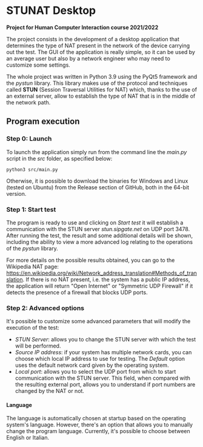 # STUNAT Desktop

**Project for Human Computer Interaction course 2021/2022**

The project consists in the development of a desktop application that determines the type of NAT present in the network of the device carrying out the test.
The GUI of the application is really simple, so it can be used by an average user but also by a network engineer who may need to customize some settings.

The whole project was written in Python 3.9 using the PyQt5 framework and the _pystun_ library.
This library makes use of the protocol and techniques called **STUN** (Session Traversal Utilities for NAT) which, thanks to the use of an external server, allow to establish the type of NAT that is in the middle of the network path.

## Program execution

### Step 0: Launch

To launch the application simply run from the command line the *main.py* script in the *src* folder, as specified below:

```console
python3 src/main.py
```

Otherwise, it is possible to download the binaries for Windows and Linux (tested on Ubuntu) from the Release section of GitHub, both in the 64-bit version.

### Step 1: Start test

The program is ready to use and clicking on _Start test_ it will establish a communication with the STUN server _stun.sipgate.net_ on UDP port 3478.
After running the test, the result and some additional details will be shown, including the ability to view a more advanced log relating to the operations of the _pystun_ library.

For more details on the possible results obtained, you can go to the Wikipedia NAT page: https://en.wikipedia.org/wiki/Network_address_translation#Methods_of_translation.
If there is no NAT present, i.e. the system has a public IP address, the application will return "Open Internet" or "Symmetric UDP Firewall" if it detects the presence of a firewall that blocks UDP ports.

### Step 2: Advanced options

It's possible to customize some advanced parameters that will modify the execution of the test:
* _STUN Server_: allows you to change the STUN server with which the test will be performed.
* _Source IP address_: if your system has multiple network cards, you can choose which local IP address to use for testing. The _Default_ option uses the default network card given by the operating system.
* _Local port_: allows you to select the UDP port from which to start communication with the STUN server. This field, when compared with the resulting external port, allows you to understand if port numbers are changed by the NAT or not.

#### Language

The language is automatically chosen at startup based on the operating system's language. However, there's an option that allows you to manually change the program language.
Currently, it's possible to choose between English or Italian.

